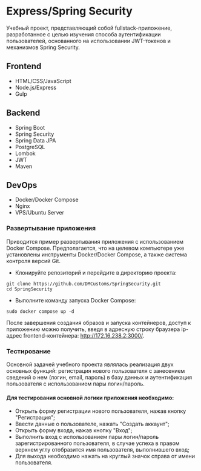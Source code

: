 # Express/Spring Security
Учебный проект, представляющий собой fullstack-приложение, разработанное с целью изучения способа аутентификации пользователей, основанного на использовании JWT-токенов и механизмов Spring Security.

## Frontend
- HTML/CSS/JavaScript
- Node.js/Express
- Gulp
## Backend
- Spring Boot
- Spring Security
- Spring Data JPA
- PostgreSQL
- Lombok
- JWT
- Maven
## DevOps
- Docker/Docker Compose
- Nginx
- VPS/Ubuntu Server

### Развертывание приложения
Приводится пример развертывания приложения с использованием Docker Compose. Предполагается, что на целевом компьютере уже установлены инструменты Docker/Docker Compose, а также система контроля версий Git.
- Клонируйте репозиторий и перейдите в директорию проекта:
```
git clone https://github.com/DMCustoms/SpringSecurity.git
cd SpringSecurity
```
- Выполните команду запуска Docker Compose:
```
sudo docker compose up -d
```
После завершения создания образов и запуска контейнеров, доступ к приложению можно получить, введя в адресную строку браузера ip-адрес 
frontend-контейнера: http://172.16.238.2:3000/.

### Тестирование
Основной задачей учебного проекта являлась реализация двух основных функций: регистрация нового пользователя с занесением сведений о нем (логин, email, пароль) в базу данных и аутентификация пользователя с использованием пары логин/пароль.

#### Для тестирования основной логики приложения необходимо:

- Открыть форму регистрации нового пользователя, нажав кнопку "Регистрация";
- Ввести данные о пользователе, нажать "Создать аккаунт";
- Открыть форму входа, нажав кнопку "Вход";
- Выполнить вход с использованием пары логин/пароль зарегистрированного пользователя, в случае успеха в правом верхнем углу отобразится имя пользователя, выполнившего вход;
- Для выхода необходимо нажать на круглый значок справа от имени пользователя.